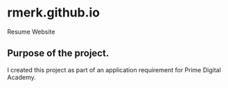 # rmerk.github.io
Resume Website

## Purpose of the project.
I created this project as part of an application requirement for Prime Digital Academy.  
